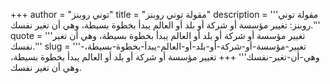 +++
author = "توني روبنز"
title = "مقولة توني روبنز"
description = '''مقولة توني روبنز: تغيير مؤسسة أو شركة أو بلد أو العالم يبدأ بخطوة بسيطة، وهي أن تغير نفسك.'''
quote = '''تغيير مؤسسة أو شركة أو بلد أو العالم يبدأ بخطوة بسيطة، وهي أن تغير نفسك.'''
slug = '''تغيير-مؤسسة-أو-شركة-أو-بلد-أو-العالم-يبدأ-بخطوة-بسيطة،-وهي-أن-تغير-نفسك'''
+++
تغيير مؤسسة أو شركة أو بلد أو العالم يبدأ بخطوة بسيطة، وهي أن تغير نفسك.
